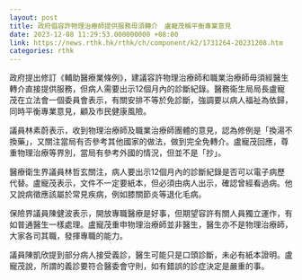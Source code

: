 ```yaml
---
layout: post
title: 政府倡容許物理治療師提供服務毋須轉介　盧寵茂稱平衡專業意見
date: 2023-12-08 11:29:53.000000000 +08:00
link: https://news.rthk.hk/rthk/ch/component/k2/1731264-20231208.htm
categories: rthk
---
```


政府提出修訂《輔助醫療業條例》，建議容許物理治療師和職業治療師毋須經醫生轉介直接提供服務，但病人需要出示12個月內的診斷紀錄。醫務衞生局局長盧寵茂在立法會一個委員會表示，有關安排不等於免診斷，強調要以病人福祉為依歸，同時平衡專業意見，顧及市民健康風險。

議員林素蔚表示，收到物理治療師及職業治療師團體的意見，認為修例是「換湯不換藥」，又關注當局有否參考其他國家的做法，做到完全免轉介。盧寵茂回應，尊重物理治療等界別，當局有參考外國的情況，但並不是「抄」。

醫療衛生界議員林哲玄關注，病人要出示12個月內的診斷紀錄是否可以電子病歷代替。盧寵茂表示，文件不一定要紙本，但必須由病人出示，確認曾經看過病。他又說病徵應該屬於常見疾病，例如膝關節炎等退化毛病。

保險界議員陳健波表示，開放專職醫療是好事，但期望容許有關人員獨立運作，有如普通醫生一樣處理。盧寵茂重申物理治療師並非醫生，醫生亦不是物理治療師，大家各司其職，發揮專職的能力。

議員陳凱欣提到部分病人接受義診，醫生可能只是口頭診斷，未必有紙本證明。盧寵茂說，所謂的義診要符合醫委會守則，如有錯誤的診症決定是嚴重的事。

